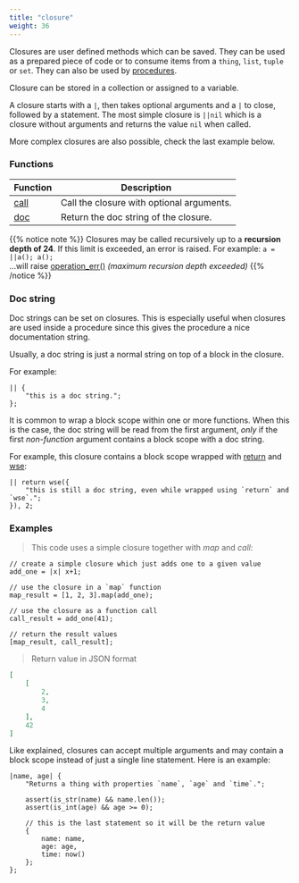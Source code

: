 ```yaml
---
title: "closure"
weight: 36
---
```


Closures are user defined methods which can be saved. They can be used as a prepared piece of code or to consume items from a `thing`, `list`, `tuple` or `set`.
They can also be used by [procedures](../../procedures-api).

Closure can be stored in a collection or assigned to a variable.

A closure starts with a `|`, then takes optional arguments and a `|` to close, followed by a statement.
The most simple closure is `||nil` which is a closure without arguments and returns the value `nil` when called.

More complex closures are also possible, check the last example below.

### Functions

Function | Description
------ | -----------
[call](./call) | Call the closure with optional arguments.
[doc](./doc) | Return the doc string of the closure.

{{% notice note %}}
Closures may be called recursively up to a **recursion depth of 24**. If this limit is exceeded, an error is raised.
For example: `a = ||a(); a();` \
...will raise [operation_err()](../../errors/operation_err) *(maximum recursion depth exceeded)*
{{% /notice %}}

### Doc string

Doc strings can be set on closures. This is especially useful when closures
are used inside a procedure since this gives the procedure a nice documentation string.

Usually, a doc string is just a normal string on top of a block in the closure.

For example:

```thingsdb,should_pass
|| {
    "this is a doc string.";
};
```

It is common to wrap a block scope within one or more functions.
When this is the case, the doc string will be read from the first argument,
*only* if the first *non-function* argument contains a block scope with a doc string.

For example, this closure contains a block scope wrapped with [return](../../overview/statements/#return) and [wse](../../collection-api/wse):

```thingsdb,should_pass
|| return wse({
    "this is still a doc string, even while wrapped using `return` and `wse`.";
}), 2;
```

### Examples

> This code uses a simple closure together with *map* and *call*:

```thingsdb,json_response
// create a simple closure which just adds one to a given value
add_one = |x| x+1;

// use the closure in a `map` function
map_result = [1, 2, 3].map(add_one);

// use the closure as a function call
call_result = add_one(41);

// return the result values
[map_result, call_result];
```

> Return value in JSON format

```json
[
    [
        2,
        3,
        4
    ],
    42
]
```

Like explained, closures can accept multiple arguments and may contain a block scope instead of just a single line statement. Here is an example:

```thingsdb,should_pass
|name, age| {
    "Returns a thing with properties `name`, `age` and `time`.";

    assert(is_str(name) && name.len());
    assert(is_int(age) && age >= 0);

    // this is the last statement so it will be the return value
    {
        name: name,
        age: age,
        time: now()
    };
};
```
